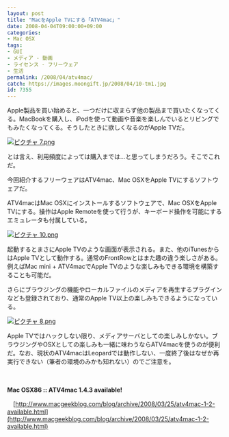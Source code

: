 ```yaml
---
layout: post
title: "MacをApple TVにする「ATV4mac」"
date: 2008-04-04T09:00:00+09:00
categories:
- Mac OSX
tags: 
- GUI
- メディア - 動画
- ライセンス - フリーウェア
- 生活
permalink: /2008/04/atv4mac/
catch: https://images.moongift.jp/2008/04/10-tm1.jpg
id: 7355
---
```

Apple製品を買い始めると、一つだけに収まらず他の製品まで買いたくなってくる。MacBookを購入し、iPodを使って動画や音楽を楽しんでいるとリビングでもみたくなってくる。そうしたときに欲しくなるのがApple TVだ。

  

[![ピクチャ 7.png](https://images.moongift.jp/2008/04/7-tm1.jpg)](https://images.moongift.jp/2008/04/71.jpg)

  

とは言え、利用頻度によっては購入までは…と思ってしまうだろう。そこでこれだ。

  

今回紹介するフリーウェアはATV4mac、Mac OSXをApple TVにするソフトウェアだ。

  
  
<!--more-->  

ATV4macはMac OSXにインストールするソフトウェアで、Mac OSXをApple TVにする。操作はApple Remoteを使って行うが、キーボード操作を可能にするエミュレータも付属している。

  

[![ピクチャ 10.png](https://images.moongift.jp/2008/04/10-tm1.jpg)](https://images.moongift.jp/2008/04/101.jpg)

  

起動するとまさにApple TVのような画面が表示される。また、他のiTunesからはApple TVとして動作する。通常のFrontRowとはまた趣の違う楽しさがある。例えばMac mini + ATV4macでApple TVのような楽しみもできる環境を構築することも可能だ。

  

さらにブラウジングの機能やローカルファイルのメディアを再生するプラグインなども登録されており、通常のApple TV以上の楽しみもできるようになっている。

  

[![ピクチャ 8.png](https://images.moongift.jp/2008/04/8-tm1.jpg)](https://images.moongift.jp/2008/04/81.jpg)

  

Apple TVではハックしない限り、メディアサーバとしての楽しみしかない。ブラウジングやOSXとしての楽しみも一緒に味わうならATV4macを使うのが便利だ。なお、現状のATV4macはLeopardでは動作しない、一度終了後はなぜか再実行できない（筆者の環境のみかも知れない）のでご注意を。

  

　

  

**Mac OSX86 :: ATV4mac 1.4.3 available!**  
  
　[http://www.macgeekblog.com/blog/archive/2008/03/25/atv4mac-1-2-available.html](http://www.macgeekblog.com/blog/archive/2008/03/25/atv4mac-1-2-available.html)

  
